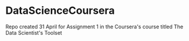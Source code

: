 DataScienceCoursera
===================

Repo created 31 April for Assignment 1 in the Coursera's course titled The Data Scientist's Toolset
